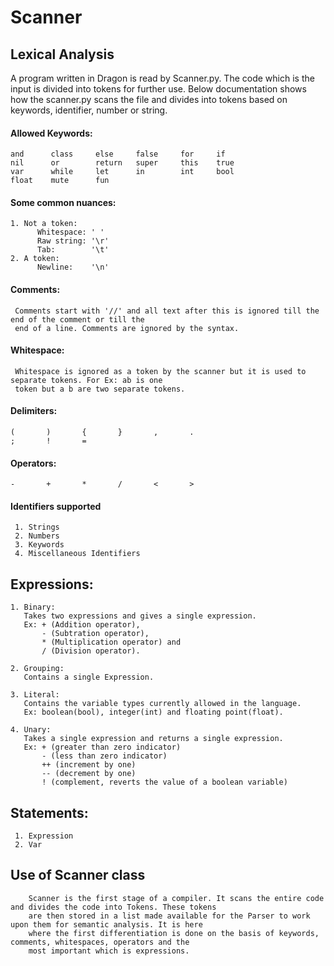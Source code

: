 # **Scanner**

## Lexical Analysis

A program written in Dragon is read by Scanner.py. The code which is the input is divided into tokens for further use.
Below documentation shows how the scanner.py scans the file and divides into tokens based on keywords, identifier, 
number or string. 

#### Allowed Keywords:
    and      class     else     false     for     if
    nil      or        return   super     this    true
    var      while     let      in        int     bool
    float    mute      fun
                
#### Some common nuances:
    1. Not a token:
          Whitespace: ' '
          Raw string: '\r'
          Tab:        '\t'
    2. A token:
          Newline:    '\n'
     
#### Comments:
     Comments start with '//' and all text after this is ignored till the end of the comment or till the
     end of a line. Comments are ignored by the syntax.
     
#### Whitespace:
     Whitespace is ignored as a token by the scanner but it is used to separate tokens. For Ex: ab is one
     token but a b are two separate tokens.
     
#### Delimiters:
    (       )       {       }       ,       .
    ;       !       =         

#### Operators:
    -       +       *       /       <       >
    
#### Identifiers supported
     1. Strings
     2. Numbers
     3. Keywords
     4. Miscellaneous Identifiers

## Expressions:
    1. Binary:
       Takes two expressions and gives a single expression. 
       Ex: + (Addition operator),
           - (Subtration operator),
           * (Multiplication operator) and 
           / (Division operator).
       
    2. Grouping:
       Contains a single Expression.
       
    3. Literal:
       Contains the variable types currently allowed in the language.
       Ex: boolean(bool), integer(int) and floating point(float).
       
    4. Unary:
       Takes a single expression and returns a single expression. 
       Ex: + (greater than zero indicator)
           - (less than zero indicator)
           ++ (increment by one)
           -- (decrement by one)
           ! (complement, reverts the value of a boolean variable)
  
  ## Statements:
     1. Expression
     2. Var

  ## **Use of Scanner class**

        Scanner is the first stage of a compiler. It scans the entire code and divides the code into Tokens. These tokens
        are then stored in a list made available for the Parser to work upon them for semantic analysis. It is here 
        where the first differentiation is done on the basis of keywords, comments, whitespaces, operators and the 
        most important which is expressions. 
